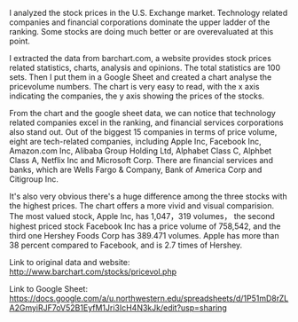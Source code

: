 I analyzed the stock prices in the U.S. Exchange market. Technology related companies and financial corporations dominate the upper ladder of the ranking. Some stocks are doing much better or are overevaluated at this point. 

I extracted the data from barchart.com, a website provides stock prices related statistics, charts, analysis and opinions. The total statistics are 100 sets. Then I put them in a Google Sheet and created a chart analyse the pricevolume numbers. The chart is very easy to read, with the x axis indicating the companies, the y axis showing the prices of the stocks. 

From the chart and the google sheet data, we can notice that technology related companies excel in the ranking, and financial services corporations also stand out. Out of the biggest 15 companies in terms of price volume, eight are tech-related companies, including Apple Inc, Facebook Inc, Amazon.com Inc, Alibaba Group Holding Ltd, Alphabet Class C,
Alphbet Class A, Netflix Inc and Microsoft Corp. There are financial services and banks, which are Wells Fargo & Company, Bank of America Corp and Citigroup Inc. 

It's also very obvious there's a huge difference among the three stocks with the highest prices. The chart offers a more vivid and visual comparision. The most valued stock, Apple Inc, has 1,047，319 volumes， the second highest priced stock Facebook Inc has a price volume of 758,542, and the third one Hershey Foods Corp has 389.471 volumes. Apple has more than 38 percent compared to Facebook, and is 2.7 times of Hershey. 


Link to original data and website: http://www.barchart.com/stocks/pricevol.php

Link to Google Sheet: https://docs.google.com/a/u.northwestern.edu/spreadsheets/d/1P51mD8rZLA2GmyiRJF7oV52B1EyfM1Jri3IcH4N3kJk/edit?usp=sharing
